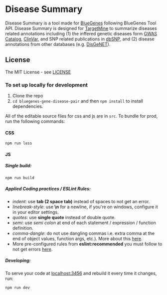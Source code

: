 #  Disease Summary

Disease Summary is a tool made for [BlueGenes](http://bluegenes.apps.intermine.org) following BlueGenes Tool API.
Disease Summary is designed for [TargetMine](https://targetmine.mizuguchilab.org/) to summarize diseases related annotations including (1) the inffered genetic diseases form [GWAS Catalog](https://www.ebi.ac.uk/gwas/), [ClinVar](https://www.ncbi.nlm.nih.gov/clinvar/), and SNP related publications in [dbSNP](https://www.ncbi.nlm.nih.gov/snp/), and (2) disease annotations from other databases (e.g. [DisGeNET](https://www.disgenet.org/)).

## License

The MIT License - see [LICENSE](LICENSE)

### To set up locally for development

1. Clone the repo
2. `cd bluegenes-gene-disease-pair` and then `npm install` to install dependencies.

All of the editable source files for css and js are in `src`. To bundle for prod, run the following commands:

#### CSS

```
npm run less
```

#### JS

##### Single build:
```
npm run build
```


##### Applied Coding practices / ESLint Rules:
- _indent_: use __tab (2 space tab)__ instead of spaces to not get an error.
- _linebreak-style_: use __\n__ for a newline, if you're on windows, configure it in your editor settings.
- _quotes_: use __single quote__ instead of double quote.
- _semi_: use _semi colon_ at end of each statement / expression / function definition.
- _comma-dangle_: do not use dangling commas i.e. extra comma at the end of object values, function args, etc.). More about this [here](https://eslint.org/docs/rules/comma-dangle).
- More pre-configured rules from __eslint:recommended__ you must follow to not get errors [here](https://eslint.org/docs/rules/).

##### Developing:
To serve your code at [localhost:3456](http://localhost:3456) and rebuild it every time it changes, run:


```bash
npm run dev
```
